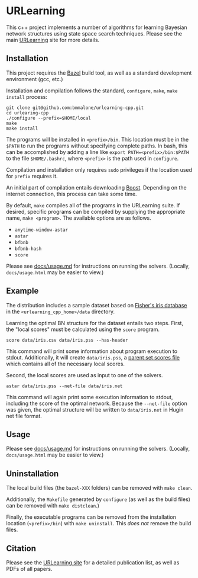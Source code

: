 # URLearning

This c++ project implements a number of algorithms for learning Bayesian network
structures using state space search techniques. Please see the main
[URLearning](http://urlearning.org/) site for more details.

## Installation

This project requires the [Bazel](https://bazel.build/versions/master/docs/install.html)
build tool, as well as a standard development environment (gcc, etc.)

Installation and compilation follows the standard, `configure`, `make`,
`make install` process:

```
git clone git@github.com:bmmalone/urlearning-cpp.git
cd urlearing-cpp
./configure --prefix=$HOME/local
make
make install
```

The programs will be installed in `<prefix>/bin`. This location must be in the
`$PATH` to run the programs without specifying complete paths. In bash, this can
be accomplished by adding a line like `export PATH=<prefix>/bin:$PATH` to
the file `$HOME/.bashrc`, where `<prefix>` is the path used in `configure`.

Compilation and installation only requires `sudo` privileges if the location
used for `prefix` requires it.

An initial part of compilation entails downloading [Boost](http://www.boost.org/).
Depending on the internet connection, this process can take some time.

By default, `make` compiles all of the programs in the URLearning suite. If
desired, specific programs can be compiled by supplying the appropriate name,
`make <program>`. The available options are as follows.

* `anytime-window-astar`
* `astar`
* `bfbnb`
* `bfbnb-hash`
* `score`

Please see [docs/usage.md](docs/usage.md) for instructions on running the
solvers. (Locally, ``docs/usage.html`` may be easier to view.)

## Example

The distribution includes a sample dataset based on [Fisher's iris database](http://archive.ics.uci.edu/ml/datasets/Iris?ref=datanews.io)
 in the `<urlearning_cpp_home>/data` directory.
 
Learning the optimal BN structure for the dataset entails two steps. First, the
"local scores" must be calculated using the `score` program.

```
score data/iris.csv data/iris.pss --has-header
```

This command will print some information about program execution to stdout.
Additionally, it will create `data/iris.pss`, a [parent set scores file](http://urlearning.org/PSS-Keywords.ods)
which contains all of the necessary local scores.

Second, the local scores are used as input to one of the solvers.

```
astar data/iris.pss --net-file data/iris.net
```

This command will again print some execution information to stdout, including
the score of the optimal network. Because the `--net-file` option was given,
the optimal structure will be written to `data/iris.net` in Hugin net file
format.

## Usage

Please see [docs/usage.md](docs/usage.md) for instructions on running the
solvers. (Locally, ``docs/usage.html`` may be easier to view.)

## Uninstallation

The local build files (the `bazel-XXX` folders) can be removed with `make clean`.

Additionally, the `Makefile` generated by `configure` (as well as the build
files) can be removed with `make distclean`.)

Finally, the executable programs can be removed from the installation location
(`<prefix>/bin`) with `make uninstall`. This *does not* remove the build files.

## Citation

Please see the [URLearning site](http://urlearning.org/publications.html) for a
detailed publication list, as well as PDFs of all papers.